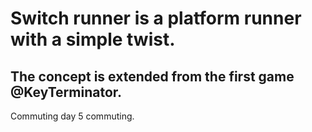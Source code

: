 # Switch runner is a platform runner with a simple twist.
## The concept is extended from the first game @KeyTerminator.

Commuting 
day 5 commuting.